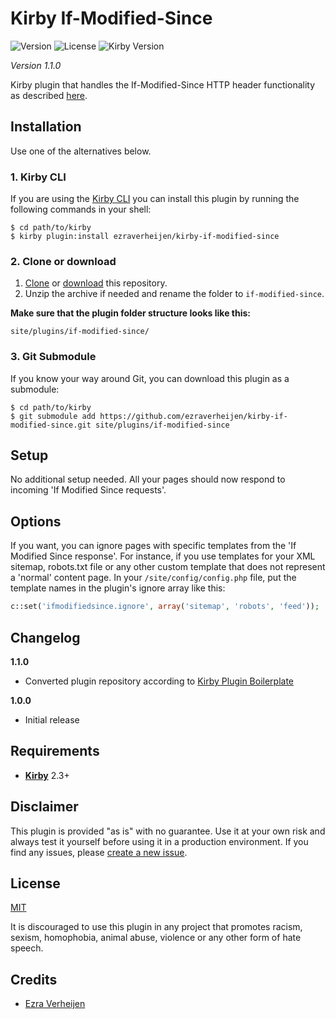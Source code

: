 # Kirby If-Modified-Since

![Version](https://img.shields.io/badge/version-1.1.0-green.svg) ![License](https://img.shields.io/badge/license-MIT-green.svg) ![Kirby Version](https://img.shields.io/badge/Kirby-2.3%2B-red.svg)

*Version 1.1.0*

Kirby plugin that handles the If-Modified-Since HTTP header functionality as described [here](https://varvy.com/ifmodified.html).

## Installation

Use one of the alternatives below.

### 1. Kirby CLI

If you are using the [Kirby CLI](https://github.com/getkirby/cli) you can install this plugin by running the following commands in your shell:

```
$ cd path/to/kirby
$ kirby plugin:install ezraverheijen/kirby-if-modified-since
```

### 2. Clone or download

1. [Clone](https://github.com/ezraverheijen/kirby-if-modified-since.git) or [download](https://github.com/ezraverheijen/kirby-if-modified-since/archive/master.zip) this repository.
2. Unzip the archive if needed and rename the folder to `if-modified-since`.

**Make sure that the plugin folder structure looks like this:**

```
site/plugins/if-modified-since/
```

### 3. Git Submodule

If you know your way around Git, you can download this plugin as a submodule:

```
$ cd path/to/kirby
$ git submodule add https://github.com/ezraverheijen/kirby-if-modified-since.git site/plugins/if-modified-since
```

## Setup

No additional setup needed. All your pages should now respond to incoming 'If Modified Since requests'.

## Options

If you want, you can ignore pages with specific templates from the 'If Modified Since response'.
For instance, if you use templates for your XML sitemap, robots.txt file or any other custom template that does not represent a 'normal' content page.
In your `/site/config/config.php` file, put the template names in the plugin's ignore array like this:

```php
c::set('ifmodifiedsince.ignore', array('sitemap', 'robots', 'feed'));
```

## Changelog

**1.1.0**

- Converted plugin repository according to [Kirby Plugin Boilerplate](https://github.com/jenstornell/kirby-boiler-plugin)

**1.0.0**

- Initial release

## Requirements

- [**Kirby**](https://getkirby.com/) 2.3+

## Disclaimer

This plugin is provided "as is" with no guarantee. Use it at your own risk and always test it yourself before using it in a production environment. If you find any issues, please [create a new issue](https://github.com/ezraverheijen/kirby-if-modified-since/issues/new).

## License

[MIT](https://opensource.org/licenses/MIT)

It is discouraged to use this plugin in any project that promotes racism, sexism, homophobia, animal abuse, violence or any other form of hate speech.

## Credits

- [Ezra Verheijen](https://github.com/ezraverheijen)